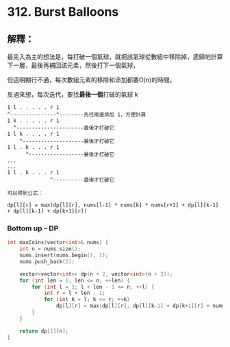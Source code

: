 # 312. Burst Balloons

## 解釋：

最先入為主的想法是，每打破一個氣球，就把該氣球從數組中移除掉，遞歸地計算下一層，最後再補回該元素，然後打下一個氣球，

但這明顯行不通，每次數組元素的移除和添加都要O(n)的時間。

反過來想，每次迭代，要找<strong>最後一個</strong>打破的氣球 k

```
1 l . . . . . r 1
^---------------^--------先往兩邊添加 1，方便計算
1 k . . . . . r 1
  ^----------------------最後才打破它
1 l k . . . . r 1
    ^--------------------最後才打破它
1 l . k . . . r 1
      ^------------------最後才打破它
...
...
1 l . k . . . r 1
              ^----------最後才打破它

可以得到公式：

dp[l][r] = max(dp[l][r], nums[l-1] * nums[k] * nums[r+1] + dp[l][k-1] + dp[l][k-1] + dp[k+1][r])
```

### Bottom up - DP

```cpp
int maxCoins(vector<int>& nums) {
    int n = nums.size();
    nums.insert(nums.begin(), 1);
    nums.push_back(1);

    vector<vector<int>> dp(n + 2, vector<int>(n + 2));
    for (int len = 1; len <= n; ++len) {
        for (int l = 1; l + len - 1 <= n; ++l) {
            int r = l + len - 1;
            for (int k = l; k <= r; ++k)
                dp[l][r] = max(dp[l][r], dp[l][k-1] + dp[k+1][r] + nums[l-1] * nums[k] * nums[r+1]);
        }
    }

    return dp[1][n];
}
```
